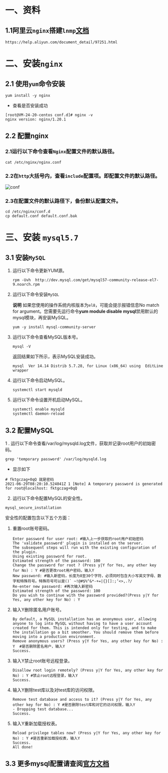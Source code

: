 # 一、资料

## 1.1阿里云`nginx`搭建`lnmp`[文档](https://help.aliyun.com/document_detail/97251.html)

```shell
https://help.aliyun.com/document_detail/97251.html
```

# 二、安装`nginx`

## 2.1 使用`yum`命令安装

```shell
yum install -y nginx
```

- 查看是否安装成功

```shell
[root@VM-24-20-centos conf.d]# nginx -v
nginx version: nginx/1.20.1
```

## 2.2 配置nginx

### 2.1运行以下命令查看`Nginx`配置文件的默认路径。

```shell
cat /etc/nginx/nginx.conf
```

### 2.2在`http`大括号内，查看`include`配置项。即配置文件的默认路径。

![conf](https://yaoliuyang-blog-images.oss-cn-beijing.aliyuncs.com/blogImages/p130116.png)

### 2.3在配置文件的默认路径下，备份默认配置文件。

```shell
cd /etc/nginx/conf.d
cp default.conf default.conf.bak
```

# 三、安装 `mysql5.7`

## 3.1 安装`MySQL`

1. 运行以下命令更新YUM源。

   ```shell
   rpm -Uvh  http://dev.mysql.com/get/mysql57-community-release-el7-9.noarch.rpm
   ```

2. 运行以下命令安装`MySQL`

   **说明** 如果您使用的操作系统内核版本为`el8`，可能会提示报错信息No match for argument。您需要先运行命令**yum module disable mysql**禁用默认的mysql模块，再安装MySQL。

   ```shell
   yum -y install mysql-community-server
   ```

3. 运行以下命令查看MySQL版本号。

   ```shell
   mysql -V
   ```

   返回结果如下所示，表示MySQL安装成功。

   ```shell
   mysql  Ver 14.14 Distrib 5.7.28, for Linux (x86_64) using  EditLine wrapper
   ```

4. 运行以下命令启动MySQL。

   ```shell
   systemctl start mysqld
   ```

5. 运行以下命令设置开机启动MySQL。

   ```shell
   systemctl enable mysqld
   systemctl daemon-reload
   ```

## 3.2 配置MySQL

1 . 运行以下命令查看/var/log/mysqld.log文件，获取并记录root用户的初始密码。

```shell
grep 'temporary password' /var/log/mysqld.log
```

- 显示如下

```shell
# fktgczag+0qQ 就是密码
2021-06-29T08:20:10.524041Z 1 [Note] A temporary password is generated for root@localhost: fktgczag+0qQ
```

2. 运行以下命令配置MySQL的安全性。

```
mysql_secure_installation
```

安全性的配置包含以下五个方面：

1. 重置root账号密码。

   ```shell
   Enter password for user root: #输入上一步获取的root用户初始密码
   The 'validate_password' plugin is installed on the server.
   The subsequent steps will run with the existing configuration of the plugin.
   Using existing password for root.
   Estimated strength of the password: 100 
   Change the password for root ? (Press y|Y for Yes, any other key for No) : Y #是否更改root用户密码，输入Y
   New password: #输入新密码，长度为8至30个字符，必须同时包含大小写英文字母、数字和特殊符号。特殊符号可以是()` ~!@#$%^&*-+=|{}[]:;‘<>,.?/
   Re-enter new password: #再次输入新密码
   Estimated strength of the password: 100 
   Do you wish to continue with the password provided?(Press y|Y for Yes, any other key for No) : Y
   ```

2. 输入Y删除匿名用户账号。

   ```shell
   By default, a MySQL installation has an anonymous user, allowing anyone to log into MySQL without having to have a user account created for them. This is intended only for testing, and to make the installation go a bit smoother. You should remove them before moving into a production environment.
   Remove anonymous users? (Press y|Y for Yes, any other key for No) : Y  #是否删除匿名用户，输入Y
   Success.
   ```

3. 输入Y禁止root账号远程登录。

   ```shell
   Disallow root login remotely? (Press y|Y for Yes, any other key for No) : Y #禁止root远程登录，输入Y
   Success.
   ```

4. 输入Y删除test库以及对test库的访问权限。

   ```shell
   Remove test database and access to it? (Press y|Y for Yes, any other key for No) : Y #是否删除test库和对它的访问权限，输入Y
   - Dropping test database...
   Success.
   ```

5. 输入Y重新加载授权表。

   ```shell
   Reload privilege tables now? (Press y|Y for Yes, any other key for No) : Y #是否重新加载授权表，输入Y
   Success.
   All done!
   ```

## 3.3 更多mysql配置请查阅[官方文档](https://dev.mysql.com/doc/refman/5.7/en/mysql-secure-installation.html?spm=a2c4g.11186623.2.25.32626a94kN53LB)

